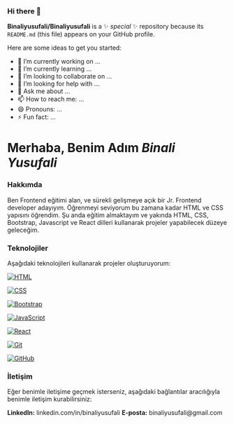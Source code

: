 ### Hi there 👋


**Binaliyusufali/Binaliyusufali** is a ✨ _special_ ✨ repository because its `README.md` (this file) appears on your GitHub profile.

Here are some ideas to get you started:

- 🔭 I’m currently working on ...
- 🌱 I’m currently learning ...
- 👯 I’m looking to collaborate on ...
- 🤔 I’m looking for help with ...
- 💬 Ask me about ...
- 📫 How to reach me: ...
- 😄 Pronouns: ...
- ⚡ Fun fact: ...

<h1> Merhaba, Benim Adım <i>Binali Yusufali </i> </h1>

<h3> Hakkımda </h3>
<p>Ben Frontend eğitimi alan, ve sürekli gelişmeye açık bir Jr. Frontend developer adayıyım. Öğrenmeyi seviyorum bu zamana kadar  HTML ve CSS yapısını öğrendim. Şu anda eğitim almaktayım ve yakında HTML, CSS, Bootstrap, Javascript ve React dilleri kullanarak projeler yapabilecek düzeye geleceğim.</p>
<!--
Proje Örnekleri
Proje 1: [Proje açıklaması buraya yazılabilir.]
Proje 2: [Proje açıklaması buraya yazılabilir.]
Proje 3: [Proje açıklaması buraya yazılabilir.]
-->
<h3>Teknolojiler</h3>
<p>Aşağıdaki teknolojileri kullanarak projeler oluşturuyorum:</p>

 
<a href="#"><img src="https://img.shields.io/badge/-HTML-E34F26?style=flat-square&logo=html5&logoColor=white" alt="HTML"></a>

<a href="#"><img src="https://img.shields.io/badge/-CSS-1572B6?style=flat-square&logo=css3&logoColor=white" alt="CSS"></a>

<a href="#"><img src="https://img.shields.io/badge/-Bootstrap-563D7C?style=flat-square&logo=bootstrap&logoColor=white" alt="Bootstrap"></a>

<a href="#"><img src="https://img.shields.io/badge/-JavaScript-F7DF1E?style=flat-square&logo=javascript&logoColor=black" alt="JavaScript"></a>

<a href="#"><img src="https://img.shields.io/badge/-React-61DAFB?style=flat-square&logo=react&logoColor=black" alt="React"></a>

<a href="#"><img src="https://img.shields.io/badge/-Git-F05032?style=flat-square&logo=git&logoColor=white" alt="Git"></a>

<a href="#"><img src="https://img.shields.io/badge/-GitHub-181717?style=flat-square&logo=github&logoColor=white" alt="GitHub"></a>

<h3>İletişim</h3>
<p>Eğer benimle iletişime geçmek isterseniz, aşağıdaki bağlantılar aracılığıyla benimle iletişim kurabilirsiniz:</p>

<p>
  <b>LinkedIn:</b> linkedin.com/in/binaliyusufali
  <b>E-posta:</b> binaliyusufali@gmail.com
</p>
